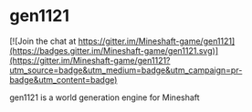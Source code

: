 # gen1121

[![Join the chat at https://gitter.im/Mineshaft-game/gen1121](https://badges.gitter.im/Mineshaft-game/gen1121.svg)](https://gitter.im/Mineshaft-game/gen1121?utm_source=badge&utm_medium=badge&utm_campaign=pr-badge&utm_content=badge)

gen1121 is a world generation engine for Mineshaft
